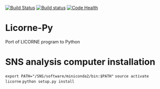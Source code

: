 [![Build Status](https://travis-ci.org/neutrons/Licorne-Py.svg?branch=master)](https://travis-ci.org/neutrons/Licorne-Py)
[![Build status](https://ci.appveyor.com/api/projects/status/g0c4yfa6nv1e88aw?svg=true)](https://ci.appveyor.com/project/quantumsteve/licorne-py)
[![Code Health](https://landscape.io/github/neutrons/Licorne-Py/master/landscape.svg?style=flat)](https://landscape.io/github/neutrons/Licorne-Py/master)


# Licorne-Py
Port of LICORNE program to Python


# SNS analysis computer installation

```export PATH="/SNS/software/miniconda2/bin:$PATH"```
```source activate licorne```
```python setup.py install```
